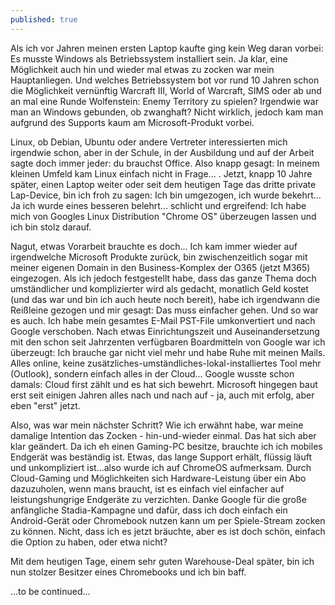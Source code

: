 ```yaml
---
published: true
---
```

Als ich vor Jahren meinen ersten Laptop kaufte ging kein Weg daran vorbei: Es musste Windows als Betriebssystem installiert sein. Ja klar, eine Möglichkeit auch hin und wieder mal etwas zu zocken war mein Hauptanliegen. Und welches Betriebssystem bot vor rund 10 Jahren schon die Möglichkeit vernünftig Warcraft III, World of Warcraft, SIMS oder ab und an mal eine Runde Wolfenstein: Enemy Territory zu spielen? Irgendwie war man an Windows gebunden, ob zwanghaft? Nicht wirklich, jedoch kam man aufgrund des Supports kaum am Microsoft-Produkt vorbei.

Linux, ob Debian, Ubuntu oder andere Vertreter interessierten mich irgendwie schon, aber in der Schule, in der Ausbildung und auf der Arbeit sagte doch immer jeder: du brauchst Office. Also knapp gesagt: In meinem kleinen Umfeld kam Linux einfach nicht in Frage... . Jetzt, knapp 10 Jahre später, einen Laptop weiter oder seit dem  heutigen Tage das dritte private Lap-Device, bin ich froh zu sagen: Ich bin umgezogen, ich wurde bekehrt... Ja ich wurde eines besseren belehrt... schlicht und ergreifend: Ich habe mich von Googles Linux Distribution "Chrome OS" überzeugen lassen und ich bin stolz darauf.

Nagut, etwas Vorarbeit brauchte es doch... Ich kam immer wieder auf irgendwelche Microsoft Produkte zurück, bin zwischenzeitlich sogar mit meiner eigenen Domain in den Business-Komplex der O365 (jetzt M365) eingezogen. Als ich jedoch festgestellt habe, dass das ganze Thema doch umständlicher und komplizierter wird als gedacht, monatlich Geld kostet (und das war und bin ich auch heute noch bereit), habe ich irgendwann die Reißleine gezogen und mir gesagt: Das muss einfacher gehen. Und so war es auch. Ich habe mein gesamtes E-Mail PST-File umkonvertiert und nach Google verschoben. Nach etwas Einrichtungszeit und Auseinandersetzung mit den schon seit Jahrzenten verfügbaren Boardmitteln von Google war ich überzeugt: Ich brauche gar nicht viel mehr und habe Ruhe mit meinen Mails. Alles online, keine zusätzliches-umständliches-lokal-installiertes Tool mehr (Outlook), sondern einfach alles in der Cloud... Google wusste schon damals: Cloud first zählt und es hat sich bewehrt. Microsoft hingegen baut erst seit einigen Jahren alles nach und nach auf - ja, auch mit erfolg, aber eben "erst" jetzt.

Also, was war mein nächster Schritt? Wie ich erwähnt habe, war meine damalige Intention das Zocken - hin-und-wieder einmal. Das hat sich aber klar geändert. Da ich eh einen Gaming-PC besitze, brauchte ich ich mobiles Endgerät was beständig ist. Etwas, das lange Support erhält, flüssig läuft und unkompliziert ist...also wurde ich auf ChromeOS aufmerksam. Durch Cloud-Gaming und Möglichkeiten sich Hardware-Leistung über ein Abo dazuzuholen, wenn mans braucht, ist es einfach viel einfacher auf leistungshungrige Endgeräte zu verzichten. Danke Google für die große anfängliche Stadia-Kampagne und dafür, dass ich doch einfach ein Android-Gerät oder Chromebook nutzen kann um per Spiele-Stream zocken zu können. Nicht, dass ich es jetzt bräuchte, aber es ist doch schön, einfach die Option zu haben, oder etwa nicht?

Mit dem heutigen Tage, einem sehr guten Warehouse-Deal später, bin ich nun stolzer Besitzer eines Chromebooks und ich bin baff.

...to be continued...
